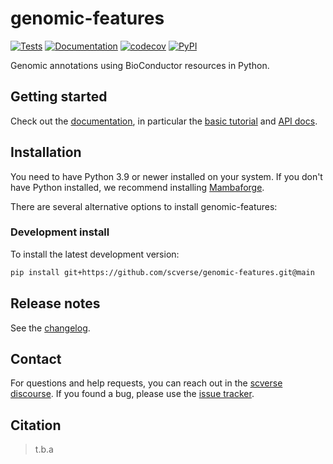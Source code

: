 # genomic-features

[![Tests][badge-tests]][link-tests]
[![Documentation][badge-docs]][link-docs]
[![codecov](https://codecov.io/gh/scverse/genomic-features/branch/main/graph/badge.svg?token=6QXsZewze7)](https://codecov.io/gh/scverse/genomic-features)
[![PyPI][badge-pypi]][link-pypi]

[badge-tests]: https://img.shields.io/github/actions/workflow/status/scverse/genomic-features/test.yaml?branch=main
[link-tests]: https://github.com/scverse/genomic-features/actions/workflows/test.yml
[badge-docs]: https://img.shields.io/readthedocs/genomic-features
[badge-pypi]: https://img.shields.io/pypi/v/genomic-features
[link-pypi]: https://pypi.org/project/genomic-features

Genomic annotations using BioConductor resources in Python.

## Getting started

Check out the [documentation][link-docs], in particular the [basic tutorial][link-basic-usage] and [API docs][link-api].

## Installation

You need to have Python 3.9 or newer installed on your system. If you don't have
Python installed, we recommend installing [Mambaforge](https://github.com/conda-forge/miniforge#mambaforge).

There are several alternative options to install genomic-features:

<!--
1) Install the latest release of `genomic-features` from `PyPI <https://pypi.org/project/genomic-features/>`_:

```bash
pip install genomic-features
```
-->

### Development install

To install the latest development version:

```bash
pip install git+https://github.com/scverse/genomic-features.git@main
```

## Release notes

See the [changelog][changelog].

## Contact

For questions and help requests, you can reach out in the [scverse discourse][scverse-discourse].
If you found a bug, please use the [issue tracker][issue-tracker].

## Citation

> t.b.a

[scverse-discourse]: https://discourse.scverse.org/
[issue-tracker]: https://github.com/scverse/genomic-features/issues
[changelog]: https://genomic-features.readthedocs.io/en/latest/changelog.html
[link-docs]: https://genomic-features.readthedocs.io
[link-api]: https://genomic-features.readthedocs.io/en/latest/api.html
[link-basic-usage]: https://genomic-features.readthedocs.io/en/latest/notebooks/basic_usage.html

